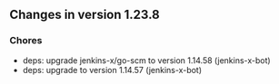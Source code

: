 
## Changes in version 1.23.8

### Chores

* deps: upgrade jenkins-x/go-scm to version 1.14.58 (jenkins-x-bot)
* deps: upgrade to version 1.14.57 (jenkins-x-bot)
